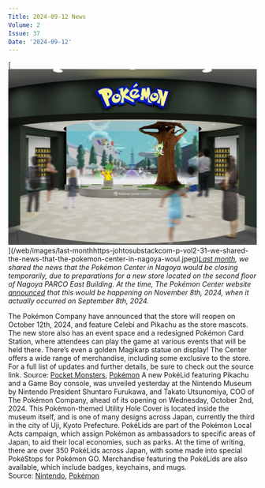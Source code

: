 ```yaml
---
Title: 2024-09-12 News
Volume: 2
Issue: 37
Date: '2024-09-12'
---
```


[![[Last month](https://johto.substack.com/p/vol2-31), we shared the news that the Pokémon Center in Nagoya would be closing temporarily, due to preparations for a new store located on the second floor of Nagoya PARCO East Building. At the time, The Pokémon Center website [announced](https://www.pokemon.co.jp/shop/en/pokecen/nagoya/) that this would be happening on November 8th, 2024, when it actually occurred on September 8th, 2024.](/web/images/last-monthhttps-johtosubstackcom-p-vol2-31-we-shared-the-news-that-the-pokemon-center-in-nagoya-woul.jpeg)](/web/images/last-monthhttps-johtosubstackcom-p-vol2-31-we-shared-the-news-that-the-pokemon-center-in-nagoya-woul.jpeg)*[Last month](https://johto.substack.com/p/vol2-31), we shared the news that the Pokémon Center in Nagoya would be closing temporarily, due to preparations for a new store located on the second floor of Nagoya PARCO East Building. At the time, The Pokémon Center website [announced](https://www.pokemon.co.jp/shop/en/pokecen/nagoya/) that this would be happening on November 8th, 2024, when it actually occurred on September 8th, 2024.*

The Pokémon Company have announced that the store will reopen on October 12th, 2024, and feature Celebi and Pikachu as the store mascots. The new store also has an event space and a redesigned Pokémon Card Station, where attendees can play the game at various events that will be held there. There’s even a golden Magikarp statue on display! The Center offers a wide range of merchandise, including some exclusive to the store. For a full list of updates and further details, be sure to check out the source link.
Source: [Pocket Monsters](https://www.pocketmonsters.net/news/7900), [Pokémon](https://www.pokemon.co.jp/sp/nagoya_2024)
A new PokéLid featuring Pikachu and a Game Boy console, was unveiled yesterday at the Nintendo Museum by Nintendo President Shuntaro Furukawa, and Takato Utsunomiya, COO of The Pokémon Company, ahead of its opening on Wednesday, October 2nd, 2024. This Pokémon-themed Utility Hole Cover is located inside the museum itself, and is one of many designs across Japan, currently the third in the city of Uji, Kyoto Prefecture.
PokéLids are part of the Pokémon Local Acts campaign, which assign Pokémon as ambassadors to specific areas of Japan, to aid their local economies, such as parks. At the time of writing, there are over 350 PokéLids across Japan, with some made into special PokéStops for Pokémon GO. Merchandise featuring the PokéLids are also available, which include badges, keychains, and mugs.  
Source: [Nintendo](https://www.nintendo.com/jp/topics/article/08152616-4fb5-4338-8dc4-55b34debb6d5), [Pokémon](https://local.pokemon.jp/en/manhole/)